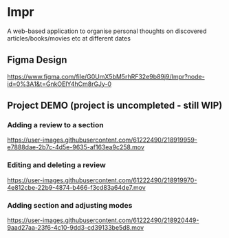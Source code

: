 # Impr
A web-based application to organise personal thoughts on discovered articles/books/movies etc at different dates

## Figma Design
https://www.figma.com/file/G0UmX5bM5rhRF32e9b89j9/Impr?node-id=0%3A1&t=GnkOElY4hCm8rGJy-0


## Project DEMO (project is uncompleted - still WIP)
### Adding a review to a section
https://user-images.githubusercontent.com/61222490/218919959-e7888dae-2b7c-4d5e-9635-af163ea9c258.mov

### Editing and deleting a review
https://user-images.githubusercontent.com/61222490/218919970-4e812cbe-22b9-4874-b466-f3cd83a64de7.mov

### Adding section and adjusting modes
https://user-images.githubusercontent.com/61222490/218920449-9aad27aa-23f6-4c10-9dd3-cd39133be5d8.mov

